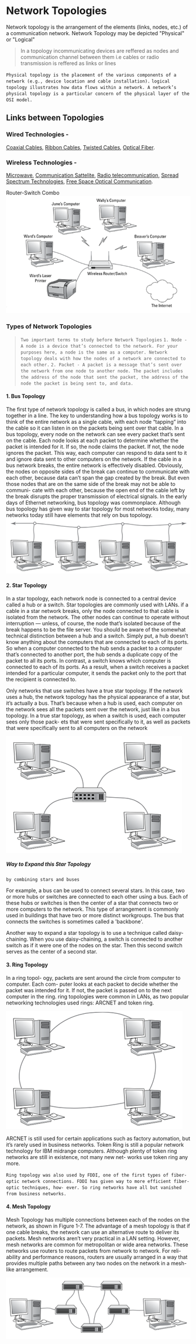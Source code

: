 # Network Topologies

Network topology is the arrangement of the elements (links, nodes, etc.) of a communication network. Network Topology may be depicted "Physical" or "Logical"
> In a topology incommunicating devices are reffered as nodes and communication channel between them i.e cables or radio transmission is reffered as links or lines

`Physical topology is the placement of the various components of a network (e.g., device location and cable installation).`
`logical topology illustrates how data flows within a network. A network’s physical topology is a particular concern of the physical layer of the OSI model.`

## Links between Topologies
### Wired Technologies -
[Coaxial Cables](https://en.wikipedia.org/wiki/Coaxial_cable),
[Ribbon Cables](https://en.wikipedia.org/wiki/Ribbon_cable),
[Twisted Cables](https://en.wikipedia.org/wiki/Twisted_pair),
[Optical Fiber](https://en.wikipedia.org/wiki/Optical_fiber).
### Wireless Technologies -
[Microwave](https://en.wikipedia.org/wiki/Microwave),
[Communication Sattelite](https://en.wikipedia.org/wiki/Communications_satellite),
[Radio telecommunication](https://en.wikipedia.org/wiki/Radio),
[Spread Spectrum Technologies](https://en.wikipedia.org/wiki/Spread_spectrum),
[Free Space Optical Communication](https://en.wikipedia.org/wiki/Free-space_optical_communication).

Router-Switch Combo
![alt text](https://github.com/harshrajbedi/computer-networks/blob/main/Images/wireless-router-switch-combo.png "Image 1")


### Types of Network Topologies
> `Two important terms to study before Network Topologies` 
`1. Node - A node is a device that’s connected to the network. For your purposes here, a node is the same as a computer. Network topology deals with how the nodes of a network are connected to each other.`
`2. Packet - A packet is a message that’s sent over the network from one node to another node. The packet includes the address of the node that sent the packet, the address of the node the packet is being sent to, and data.`

#### 1. Bus Topology
The first type of network topology is called a bus, in which nodes are strung together in a line. The key to understanding how a bus topology works is to think of the entire network as a single cable, with each node “tapping” into the cable so it can listen in on the packets being sent over that cable.
In a bus topology, every node on the network can see every packet that’s sent on the cable. Each node looks at each packet to determine whether the packet is intended for it. If so, the node claims the packet. If not, the node ignores the packet. This way, each computer can respond to data sent to it and ignore data sent to other computers on the network.
If the cable in a bus network breaks, the entire network is effectively disabled. Obviously, the nodes on opposite sides of the break can continue to communicate with each other, because data can’t span the gap created by the break. But even those nodes that are on the same side of the break may not be able to communi- cate with each other, because the open end of the cable left by the break disrupts the proper transmission of electrical signals.
In the early days of Ethernet networking, bus topology was commonplace. Although bus topology has given way to star topology for most networks today, many networks today still have elements that rely on bus topology.
![alt text](https://github.com/harshrajbedi/computer-networks/blob/main/Images/bus-topology.png "Image 2")

#### 2. Star Topology
In a star topology, each network node is connected to a central device called a hub or a switch. Star topologies are commonly used with LANs.
if a cable in a star network breaks, only the node connected to that cable is isolated from the network. The other nodes can continue to operate without interruption — unless, of course, the node that’s isolated because of the break happens to be the file server.
You should be aware of the somewhat technical distinction between a hub and a switch. Simply put, a hub doesn’t know anything about the computers that are connected to each of its ports. So when a computer connected to the hub sends a packet to a computer that’s connected to another port, the hub sends a duplicate copy of the packet to all its ports. In contrast, a switch knows which computer is connected to each of its ports. As a result, when a switch receives a packet intended for a particular computer, it sends the packet only to the port that the recipient is connected to.

Only networks that use switches have a true star topology. If the network uses a hub, the network topology has the physical appearance of a star, but it’s actually a bus.
That’s because when a hub is used, each computer on the network sees all the packets sent over the network, just like in a bus topology. In a true star topology, as when a switch is used, each computer sees only those pack- ets that were sent specifically to it, as well as packets that were specifically sent to all computers on the network 

![alt text](https://github.com/harshrajbedi/computer-networks/blob/main/Images/star-topology.png)

##### Way to Expand this Star Topology
`by combining stars and buses`

For example, a bus can be used to connect several stars. In this case, two or more hubs or switches are connected to each other using a bus. Each of these hubs or switches is then the center of a star that connects two or more computers to the network. This type of arrangement is commonly used in buildings that have two or more distinct workgroups. The bus that connects the switches is sometimes called a 'backbone'.

Another way to expand a star topology is to use a technique called daisy-chaining. When you use daisy-chaining, a switch is connected to another switch as if it were one of the nodes on the star. Then this second switch serves as the center of a second star.

#### 3. Ring Topology
In a ring topol- ogy, packets are sent around the circle from computer to computer. Each com- puter looks at each packet to decide whether the packet was intended for it. If not, the packet is passed on to the next computer in the ring.
ring topologies were common in LANs, as two popular networking technologies used rings: ARCNET and token ring.

![alt text](https://github.com/harshrajbedi/computer-networks/blob/main/Images/ring-topology.png)

ARCNET is still used for certain applications such as factory automation, but it’s rarely used in business networks.
Token Ring is still a popular network technology for IBM midrange computers. Although plenty of token ring networks are still in existence, not many new net- works use token ring any more.

`Ring topology was also used by FDDI, one of the first types of fiber-optic network connections. FDDI has given way to more efficient fiber-optic techniques, how- ever. So ring networks have all but vanished from business networks.`

#### 4. Mesh Topology
Mesh Topology has multiple connections between each of the nodes on the network, as shown in Figure 1-7. The advantage of a mesh topology is that if one cable breaks, the network can use an alternative route to deliver its packets.
Mesh networks aren’t very practical in a LAN setting.
However, mesh networks are common for metropolitan or wide area networks. These networks use routers to route packets from network to network. For reli- ability and performance reasons, routers are usually arranged in a way that provides multiple paths between any two nodes on the network in a mesh-like arrangement.

![alt text](https://github.com/harshrajbedi/computer-networks/blob/main/Images/mesh-topology.png)





